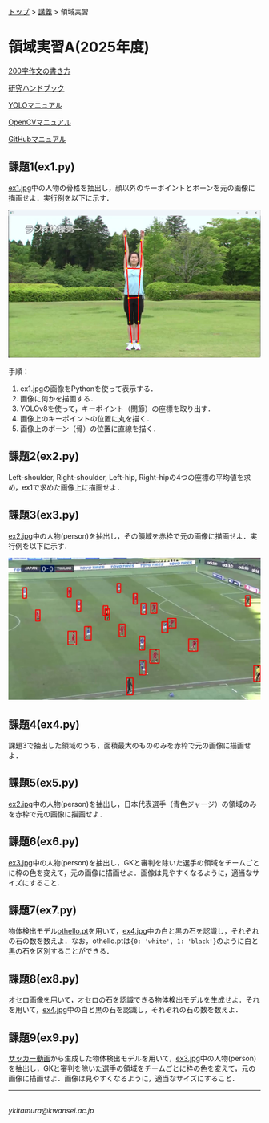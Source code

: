 <link rel="stylesheet" href="/~kitamura/md_preview1.css" type="text/css">

[トップ](https://cs.kwansei.ac.jp/~kitamura/index.html) > [講義](https://cs.kwansei.ac.jp/~kitamura/courses.html) > 領域実習

# 領域実習A(2025年度)

[200字作文の書き方](200字作文.html)

[研究ハンドブック](https://cs.kwansei.ac.jp/~kitamura/KB/Handbook.html)

[YOLOマニュアル](https://cs.kwansei.ac.jp/~kitamura/KB/YOLO.html)

[OpenCVマニュアル](https://cs.kwansei.ac.jp/~kitamura/KB/OpenCV.html)

[GitHubマニュアル](https://cs.kwansei.ac.jp/~kitamura/KB/GitHub.html)

## 課題1(ex1.py)

[ex1.jpg](images/ex1.jpg)中の人物の骨格を抽出し，顔以外のキーポイントとボーンを元の画像に描画せよ．実行例を以下に示す．

![](images/ex1-result.png)

手順：
1. ex1.jpgの画像をPythonを使って表示する．
2. 画像に何かを描画する．
3. YOLOv8を使って，キーポイント（関節）の座標を取り出す．
4. 画像上のキーポイントの位置に丸を描く．
5. 画像上のボーン（骨）の位置に直線を描く．

## 課題2(ex2.py)

Left-shoulder, Right-shoulder, Left-hip, Right-hipの4つの座標の平均値を求め，ex1で求めた画像上に描画せよ．

## 課題3(ex3.py)

[ex2.jpg](images/ex2.jpg)中の人物(person)を抽出し，その領域を赤枠で元の画像に描画せよ．実行例を以下に示す．

![](images/ex2_ans.jpg)


## 課題4(ex4.py)

課題3で抽出した領域のうち，面積最大のもののみを赤枠で元の画像に描画せよ．


<!-- ## 課題3(ex3.py)

[ex3b.mp4](images/ex3b.mp4)の各フレームにおいて，骨格を抽出し，ボーンを青色で動画に描画せよ．なお，Right-elbow, Right-shoulder, Right-hipの角度を求め，それが80度から100度の範囲内の場合は右腕の骨格のみ，赤色で描画せよ．

## 課題4(ex4.py)

[ex3b.mp4](images/ex3b.mp4)の各フレームにおいて，[ex1.jpg](images/ex1.jpg)を探し出し，そのフレーム番号を求めよ． -->

## 課題5(ex5.py)

[ex2.jpg](images/ex2.jpg)中の人物(person)を抽出し，日本代表選手（青色ジャージ）の領域のみを赤枠で元の画像に描画せよ．

## 課題6(ex6.py)

[ex3.jpg](images/ex3.jpg)中の人物(person)を抽出し，GKと審判を除いた選手の領域をチームごとに枠の色を変えて，元の画像に描画せよ．画像は見やすくなるように，適当なサイズにすること．

## 課題7(ex7.py)

物体検出モデル[othello.pt](othello.pt)を用いて，[ex4.jpg](images/ex4.jpg)中の白と黒の石を認識し，それぞれの石の数を数えよ．なお，othello.ptは`{0: 'white', 1: 'black'}`のように白と黒の石を区別することができる．

## 課題8(ex8.py)

[オセロ画像](othello_images.zip)を用いて，オセロの石を認識できる物体検出モデルを生成せよ．それを用いて，[ex4.jpg](images/ex4.jpg)中の白と黒の石を認識し，それぞれの石の数を数えよ．

## 課題9(ex9.py)

[サッカー動画](images/ex9.mp4)から生成した物体検出モデルを用いて，[ex3.jpg](images/ex3.jpg)中の人物(person)を抽出し，GKと審判を除いた選手の領域をチームごとに枠の色を変えて，元の画像に描画せよ．画像は見やすくなるように，適当なサイズにすること．



***
<address>
<script>
document.write("Last updated: " + document.lastModified);
</script> <br>
ykitamura@kwansei.ac.jp </address>